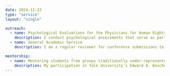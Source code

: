 ```yaml
---
date: 2024-12-22
type: "service"
layout: "single"

outreach:
  - name: Psychological Evaluations for the Physicians for Human Rights organization
    description: I conduct psychological assessments that serve as part of an application for those seeking asylum in the United States.
  - name: General Academic Service
    description: I am a regular reviewer for conference submissions to the Association of Behavioral and Cognitive Therapies and Anxiety and Depression Association of America, as well as for the Research Grants Council of Hong Kong. I also serve on the associate editorial board of Behaviour Research and Therapy. Lastly, I am a member of the Education and Training Committee for the Asian American Psychological Association. This committee seeks to reduce mental health stigma and empower Asian American Pacific Islander (AAPI) communities by promoting greater awareness of social, cultural, political, and oppressive forces that have historically impacted Asian American and Pacific Islander mental health. This committee is dedicated to improving education and training on issues related to AAPI mental health.

mentorship:
  - name: Mentoring students from groups traditionally under-represented in academia
    description: My participation in Yale University’s Edward A. Bouchet/Mellon Mays Undergraduate Fellowship and the Institute for Recruitment of Teachers has inspired me to focus on mentoring students, especially those that are traditionally underrepresented in academia. One approach I’ve taken is serving as a guest speaker to programs that address representation in academia, including the Mellon Mays program at Yale University and at the University of Texas at Austin. In these presentations, I not only discuss my academic journey but also some of the challenges in the field often faced by groups underrepresented in academia (e.g., lack of familiarity with social mores related to academia due to lack of familiarity within the social networks of these individuals). I also regularly establish professional developmental seminars for students interested in academia to help them navigate the highly competitive field of clinical psychology. Lastly, I actively engage in mentorship of undergraduates interested in graduate school, whether in clinical psychology or otherwise. As a mentor, I try to teach mentees not only how to approach psychological science (i.e., drawing upon modern psychological theories to generate hypotheses and testing them empirically) but also how to cultivate a career that supports their academic goals, regardless of setting. This mentor has been both informal (e.g., mentorship of undergraduate and post-baccaluareate students in the labs I have been a part of, individuals who reach out for support through this website or my twitter account) and formal (e.g., serving as a mentor for UT-Austin’s mentorship initiative for underrepresented students in the Liberal Arts)
---
```


